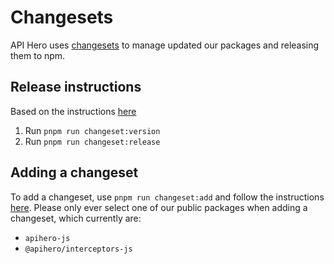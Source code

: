 # Changesets

API Hero uses [changesets](https://github.com/changesets/changesets) to manage updated our packages and releasing them to npm.

## Release instructions

Based on the instructions [here](https://github.com/changesets/changesets/blob/main/docs/intro-to-using-changesets.md)

1. Run `pnpm run changeset:version`
2. Run `pnpm run changeset:release`

## Adding a changeset

To add a changeset, use `pnpm run changeset:add` and follow the instructions [here](https://github.com/changesets/changesets/blob/main/docs/adding-a-changeset.md). Please only ever select one of our public packages when adding a changeset, which currently are:

- `apihero-js`
- `@apihero/interceptors-js`
